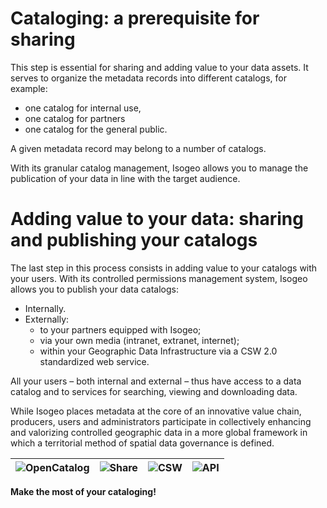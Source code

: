 # Cataloging: a prerequisite for sharing

This step is essential for sharing and adding value to your data assets. It serves to organize the metadata records into different catalogs, for example:

* one catalog for internal use,
* one catalog for partners
* one catalog for the general public.

A given metadata record may belong to a number of catalogs.

With its granular catalog management, Isogeo allows you to manage the publication of your data in line with the target audience.

# Adding value to your data: sharing and publishing your catalogs

The last step in this process consists in adding value to your catalogs with your users. With its controlled permissions management system, Isogeo allows you to publish your data catalogs:

* Internally.
* Externally:
    * to your partners equipped with Isogeo;
    * via your own media (intranet, extranet, internet);
    * within your Geographic Data Infrastructure via a CSW 2.0 standardized web service.

All your users – both internal and external – thus have access to a data catalog and to services for searching, viewing and downloading data.

While Isogeo places metadata at the core of an innovative value chain, producers, users and administrators participate in collectively enhancing and valorizing controlled geographic data in a more global framework in which a territorial method of spatial data governance is defined.

| ![OpenCatalog](/assets/icone_OpenCatalog_140px.png "Easily publishing your catalogs using OpenCatalog") | ![Share](/assets/icone_partage_140px.png "Sharing and collaborating with other workgroups on the platform") | ![CSW](/assets/icone_CSW_140px.png "Exchanging your data with other CSW nodes") | ![API](/assets/icone_API_140px.png "Creating data asset access interfaces via the API") |
| :--: | :-- | :--: | :--: |


**Make the most of your cataloging!**
